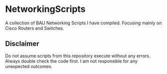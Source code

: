 # NetworkingScripts
A collection of BAU Networking Scripts I have compiled. Focusing mainly on Cisco Routers and Switches.

## Disclaimer
Do not assume scripts from this repository execute without any errors. Always double check the code first. I am not responsible for any unexpected outcomes.
